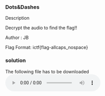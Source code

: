 
### Dots&Dashes
Description

Decrypt the audio to find the flag!!

Author : JB

Flag Format:
ictf{flag-allcaps_nospace}

### solution 

The following file has to be downloaded
![alttext](./Dot&Dashes/swetha.mp3)
